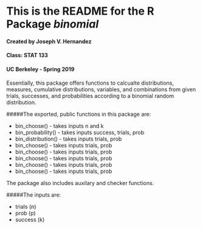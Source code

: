 # This is the README for the R Package *binomial*

#### Created by Joseph V. Hernandez
#### Class: STAT 133
#### UC Berkeley - Spring 2019

Essentially, this package offers functions to calcualte distributions, measures, cumulative distributions, variables, and combinations from given trials, successes, and probabilities according to a binomial random distribution. 

#####The exported, public functions in this package are: 

* bin_choose() - takes inputs n and k 
* bin_probability() - takes inputs success, trials, prob
* bin_distribution() - takes inputs trials, prob
* bin_choose() - takes inputs trials, prob
* bin_choose() - takes inputs trials, prob
* bin_choose() - takes inputs trials, prob
* bin_choose() - takes inputs trials, prob
* bin_choose() - takes inputs trials, prob

The package also includes auxilary and checker functions. 

#####The inputs are: 

* trials (n)
* prob (p)
* success (k)
